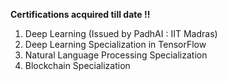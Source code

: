 **Certifications acquired till date !!**

1. Deep Learning (Issued by PadhAI : IIT Madras)
2. Deep Learning Specialization in TensorFlow
3. Natural Language Processing Specialization 
4. Blockchain Specialization

